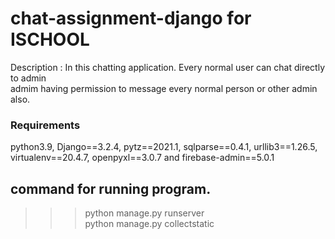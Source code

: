 # chat-assignment-django for ISCHOOL 
Description : In this chatting application. Every normal user can chat directly to admin \
admim having permission to message every normal person or other admin also.

### Requirements
  python3.9,
  Django==3.2.4,
  pytz==2021.1,
  sqlparse==0.4.1,
  urllib3==1.26.5,
  virtualenv==20.4.7,
  openpyxl==3.0.7 and
  firebase-admin==5.0.1


## command for running program.
>>> python manage.py runserver \
>>> python manage.py collectstatic

